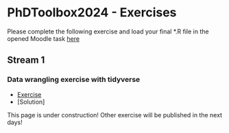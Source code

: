 # PhDToolbox2024 - Exercises
Please complete the following exercise and load your final *.R file in the opened Moodle task [here](https://elearning.unito.it/dottorato/mod/assign/view.php?id=3855)

## Stream 1
### Data wrangling exercise with tidyverse
- [Exercise](https://github.com/mchialva/PhDToolbox2024/tree/main/docs/Exercises/Tree-of-life)
- [Solution]

This page is under construction! Other exercise will be published in the next days!
